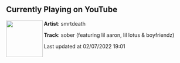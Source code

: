 ## Currently Playing on YouTube

[<img align="left" width="100" src="https://i.ytimg.com/vi/zU1MjqjUe_Q/maxresdefault.jpg">](https://www.youtube.com/watch?v=zU1MjqjUe_Q)

**Artist**: smrtdeath 

**Track**: sober (featuring lil aaron, lil lotus & boyfriendz)

Last updated at 02/07/2022 19:01
